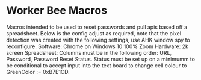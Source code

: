 # Worker Bee Macros
Macros intended to be used to reset passwords and pull apis based off a spreadsheet.
Below is the config adjust as required, note that the pixel detection was created with the following settings, use AHK window spy to reconfigure.
Software: Chrome on Windows 10 100% Zoom
Hardware: 2k screen
Spreadsheet: Columns must be in the following order: URL, Password, Password Reset Status. Status must be set up on a minimumm to be conditional to accept input into the text board to change cell colour to GreenColor := 0xB7E1CD.
